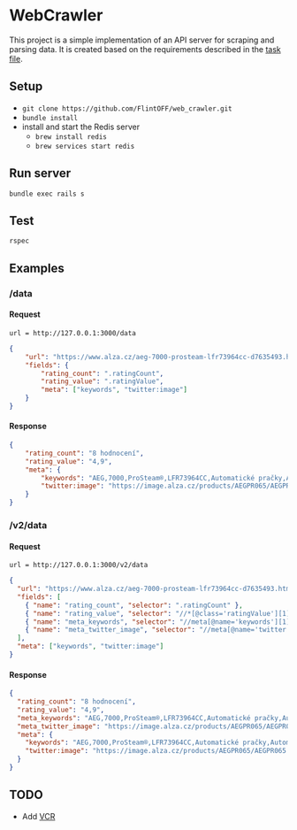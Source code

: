 # WebCrawler

This project is a simple implementation of an API server for scraping and parsing data.
It is created based on the requirements described in the [task file](./TASK.md).

## Setup

* `git clone https://github.com/FlintOFF/web_crawler.git`
* `bundle install`
* install and start the Redis server
  * `brew install redis`
  * `brew services start redis`

## Run server

`bundle exec rails s`

## Test

`rspec`

## Examples

### /data

#### Request

`url = http://127.0.0.1:3000/data`

```json
{
    "url": "https://www.alza.cz/aeg-7000-prosteam-lfr73964cc-d7635493.htm",
    "fields": {
        "rating_count": ".ratingCount",
        "rating_value": ".ratingValue",
        "meta": ["keywords", "twitter:image"]
    }
}
```

#### Response

```json
{
    "rating_count": "8 hodnocení",
    "rating_value": "4,9",
    "meta": {
        "keywords": "AEG,7000,ProSteam®,LFR73964CC,Automatické pračky,Automatické pračky AEG,Chytré pračky,Chytré pračky AEG",
        "twitter:image": "https://image.alza.cz/products/AEGPR065/AEGPR065.jpg?width=360&height=360"
    }
}
```

### /v2/data

#### Request

`url = http://127.0.0.1:3000/v2/data`

```json
{
  "url": "https://www.alza.cz/aeg-7000-prosteam-lfr73964cc-d7635493.htm",
  "fields": [
    { "name": "rating_count", "selector": ".ratingCount" },
    { "name": "rating_value", "selector": "//*[@class='ratingValue'][1]/text()", "selector_kind": "xpath" },
    { "name": "meta_keywords", "selector": "//meta[@name='keywords'][1]/@content", "selector_kind": "xpath" },
    { "name": "meta_twitter_image", "selector": "//meta[@name='twitter:image'][1]/@content", "selector_kind": "xpath" }
  ],
  "meta": ["keywords", "twitter:image"]
}
```

#### Response

```json
{
  "rating_count": "8 hodnocení",
  "rating_value": "4,9",
  "meta_keywords": "AEG,7000,ProSteam®,LFR73964CC,Automatické pračky,Automatické pračky AEG,Chytré pračky,Chytré pračky AEG",
  "meta_twitter_image": "https://image.alza.cz/products/AEGPR065/AEGPR065.jpg?width=360&height=360",
  "meta": {
    "keywords": "AEG,7000,ProSteam®,LFR73964CC,Automatické pračky,Automatické pračky AEG,Chytré pračky,Chytré pračky AEG",
    "twitter:image": "https://image.alza.cz/products/AEGPR065/AEGPR065.jpg?width=360&height=360"
  }
}
```

## TODO

- Add [VCR](https://github.com/vcr/vcr)
